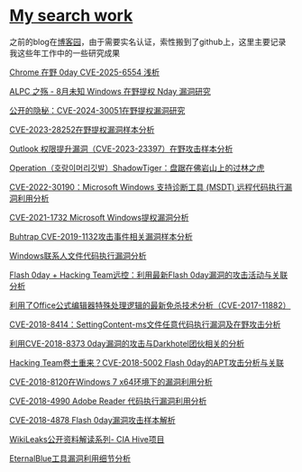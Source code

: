 # [My search work](https://github.com/goabout2/gitblog/issues/10)

之前的blog在[博客园](https://www.cnblogs.com/goabout2)，由于需要实名认证，索性搬到了github上，这里主要记录我这些年工作中的一些研究成果

[Chrome 在野 0day CVE-2025-6554 浅析](https://ti.qianxin.com/blog/articles/a-brief-analysis-of-chrome-0day-cve-2025-6554-cn/)

[ALPC 之殇 - 8月未知 Windows 在野提权 Nday 漏洞研究](https://ti.qianxin.com/blog/articles/the-tragedy-of-alpc-unknown-windows-privilege-escalation-nday-vulnerability-research-in-august-cn/)

[公开的隐秘：CVE-2024-30051在野提权漏洞研究](https://ti.qianxin.com/blog/articles/public-secret-research-on-the-cve-2024-30051-privilege-escalation-vulnerability-in-the-wild-cn/)

[CVE-2023-28252在野提权漏洞样本分析](https://ti.qianxin.com/blog/articles/Analysis-of-In-the-Wild-Exploit-Sample-of-Privilege-Escalation-Vulnerability-CVE-2023-28252-CN/)

[Outlook 权限提升漏洞（CVE-2023-23397）在野攻击样本分析](https://ti.qianxin.com/blog/articles/Analysis-of-In-the-wild-Attack-Samples-Exploiting-Outlook-Privilege-Escalation-Vulnerability-(CVE-2023-23397)-CN/)

[Operation（호랑이머리깃발）ShadowTiger：盘踞在佛岩山上的过林之虎](https://ti.qianxin.com/blog/articles/the-tiger-of-the-forest-entrenched-on-foyan-mountain/)

[CVE-2022-30190：Microsoft Windows 支持诊断工具 (MSDT) 远程代码执行漏洞利用分析](https://ti.qianxin.com/blog/articles/cve-2022-30190:%20microsoft-windows-wupport-diagnostic-tool%20(msdt)-remote-code-execution-vulnerability-exploit-analysis/)

[CVE-2021-1732 Microsoft Windows提权漏洞分析](https://ti.qianxin.com/blog/articles/elevation-of-privilege-bug%20(CVE-2021-1732)-analysis/)

[Buhtrap CVE-2019-1132攻击事件相关漏洞样本分析](https://ti.qianxin.com/blog/articles/buhtrap-cve-2019-1132-attack-event-related-vulnerability-sample-analysis/)

[Windows联系人文件代码执行漏洞分析](https://ti.qianxin.com/blog/articles/vulnerability-analysis-of-windows-contact-file/)

[Flash 0day + Hacking Team远控：利用最新Flash 0day漏洞的攻击活动与关联分析](https://ti.qianxin.com/blog/articles/flash-0day-hacking-team-rat-activities-of-exploiting-latest-flash-0day-vulnerability-and-correlation-analysis/)

[利用了Office公式编辑器特殊处理逻辑的最新免杀技术分析（CVE-2017-11882）](https://ti.qianxin.com/blog/articles/cve-2017-11882-exploit-kit-sample/)

[CVE-2018-8414：SettingContent-ms文件任意代码执行漏洞及在野攻击分析](https://ti.qianxin.com/blog/articles/analysis-of-settingcontent-ms-file/)

[利用CVE-2018-8373 0day漏洞的攻击与Darkhotel团伙相关的分析](https://ti.qianxin.com/blog/articles/analyzing-attack-of-cve-2018-8373-and-darkhotel/)

[Hacking Team卷土重来？CVE-2018-5002 Flash 0day的APT攻击分析与关联](https://ti.qianxin.com/blog/articles/cve-2018-5002-flash-0day-with-apt-campaign/)

[CVE-2018-8120在Windows 7 x64环境下的漏洞利用分析](https://ti.qianxin.com/blog/articles/analysis-of-cve-2018-8120-in-win-7-x64/)

[CVE-2018-4990 Adobe Reader 代码执行漏洞利用分析](https://ti.qianxin.com/blog/articles/analysis-of-cve-2018-4990/)

[CVE-2018-4878 Flash 0day漏洞攻击样本解析](https://ti.qianxin.com/blog/articles/analysis-of-cve-2018-4878/)

[WikiLeaks公开资料解读系列- CIA Hive项目](https://ti.qianxin.com/blog/articles/wikileaks-cia-hive/)

[EternalBlue工具漏洞利用细节分析
](https://ti.qianxin.com/blog/articles/detailed-analysis-of-eternalblue/)